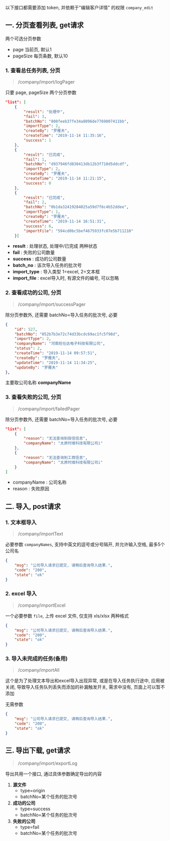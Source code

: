 以下接口都需要添加 token, 并依赖于"编辑客户详情" 的权限 `company_edit`

## 一. 分页查看列表, get请求

两个可选分页参数

- page 当前页, 默认1
- pageSize 每页条数, 默认10 

### 1. 查看总任务列表, 分页

> /company/import/logPager

只要 page, pageSize 两个分页参数

```json
"list": [
    {
        "result": "处理中",
        "fail": 3,
        "batchNo": "808feeb37fe34a8096de7769007411bb",
        "importType": 2,
        "createBy": "罗雁夫",
        "createTime": "2019-11-14 11:35:16",
        "success": 1
    },
    {
        "result": "已完成",
        "fail": 1,
        "batchNo": "d937946fd830413db12b3f710d5ddcdf",
        "importType": 2,
        "createBy": "罗雁夫",
        "createTime": "2019-11-14 11:21:15",
        "success": 0
    },
    {
        "result": "已完成",
        "fail": 2,
        "batchNo": "0b1da32419284025a59d7f6c4b52ddee",
        "importType": 1,
        "createBy": "罗雁夫",
        "createTime": "2019-11-14 16:51:31",
        "success": 6,
        "importFile": "594cd0bc5bef4675933fc07e5b711210"
    }]
```

- **result** : 处理状态, 处理中/已完成 两种状态
- **fail** : 失败的公司数量
- **success** : 成功的公司数量
- **batch_no** : 该次导入任务的批次号
- **import_type** : 导入类型 1=excel, 2=文本框
- **import_file** : excel导入时, 有源文件的编号, 可以忽略

### 2. 查看成功的公司, 分页

> /company/import/successPager

除分页参数外, 还需要 batchNo=导入任务的批次号, 必要

```json
{
    "id": 527,
    "batchNo": "052b7b3e72c74d33bcdc69ac1fc5f98d",
    "importType": 2,
    "companyName": "河南旺仕达电子科技有限公司",
    "status": 2,
    "createTime": "2019-11-14 09:57:51",
    "createBy": "罗雁夫",
    "updateTime": "2019-11-14 11:34:25",
    "updateBy": "罗雁夫"
},
```

主要取公司名称 **companyName**

### 3. 查看失败的公司, 分页

> /company/import/failedPager

除分页参数外, 还需要 batchNo=导入任务的批次号, 必要

```json
"list": [
    {
        "reason": "无法查询到授信信息",
        "companyName": "太原时维科技有限公司i"
    },
    {
        "reason": "无法查询到工商信息",
        "companyName": "太原时维科技有限公司i"
    }
]
```

- companyName : 公司名称
- reason : 失败原因

## 二. 导入, post请求

### 1. 文本框导入

> /company/importText

必要参数 `companyNames`, 支持中英文的逗号或分号隔开, 并允许输入空格, 最多5个公司名

```json
{
    "msg": "公司导入请求已提交, 请稍后查询导入结果.",
    "code": "200",
    "state": "ok"
}
```

### 2. excel 导入

> /company/importExcel

一个必要参数 `file`, 上传 excel 文件, 仅支持 xls/xlsx 两种格式

```json
{
    "msg": "公司导入请求已提交, 请稍后查询导入结果.",
    "code": "200",
    "state": "ok"
}
```

### 3. 导入未完成的任务(备用)

> /company/importAll

这个是为了处理文本导出和excel导入出现异常, 或是在导入任务执行途中, 应用被关闭, 导致导入任务队列丢失而添加的补漏触发开关, 需求中没有, 页面上可以暂不添加

无需参数

```json
{
    "msg": "公司导入请求已提交, 请稍后查询导入结果.",
    "code": "200",
    "state": "ok"
}
```

## 三. 导出下载, get请求

> /company/import/exportLog

导出共用一个接口, 通过具体参数确定导出的内容

1. **源文件**
   - type=origin
   - batchNo=某个任务的批次号
2. **成功的公司**
   - type=success
   - batchNo=某个任务的批次号
3. **失败的公司**
   - type=fail
   - batchNo=某个任务的批次号